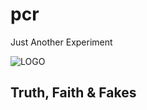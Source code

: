 # pcr
Just Another Experiment

![LOGO](https://www.paciran.com/images/banner.jpg)

## Truth, Faith & Fakes
